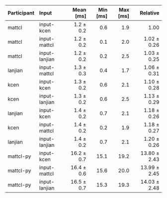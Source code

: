| Participant | Input | Mean [ms] | Min [ms] | Max [ms] | Relative |
|:---|:---|---:|---:|---:|---:|
| mattcl | input-kcen | 1.2 ± 0.2 | 0.6 | 1.9 | 1.00 |
| mattcl | input-mattcl | 1.2 ± 0.2 | 0.1 | 2.0 | 1.02 ± 0.26 |
| mattcl | input-lanjian | 1.2 ± 0.2 | 0.2 | 2.5 | 1.03 ± 0.25 |
| lanjian | input-mattcl | 1.3 ± 0.3 | 0.4 | 1.7 | 1.06 ± 0.31 |
| kcen | input-kcen | 1.3 ± 0.2 | 0.6 | 2.1 | 1.10 ± 0.28 |
| kcen | input-lanjian | 1.3 ± 0.2 | 0.6 | 2.5 | 1.13 ± 0.29 |
| lanjian | input-kcen | 1.4 ± 0.2 | 0.7 | 2.1 | 1.18 ± 0.26 |
| kcen | input-mattcl | 1.4 ± 0.2 | 0.2 | 1.9 | 1.18 ± 0.27 |
| lanjian | input-lanjian | 1.4 ± 0.2 | 0.7 | 2.1 | 1.20 ± 0.26 |
| mattcl-py | input-kcen | 16.2 ± 0.7 | 15.1 | 19.2 | 13.80 ± 2.43 |
| mattcl-py | input-mattcl | 16.4 ± 0.6 | 15.6 | 20.0 | 13.99 ± 2.45 |
| mattcl-py | input-lanjian | 16.5 ± 0.7 | 15.3 | 19.3 | 14.03 ± 2.48 |
